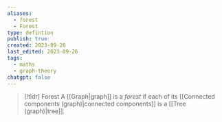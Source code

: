 ```yaml
---
aliases:
  - forest
  - Forest
type: defintion
publish: true
created: 2023-09-26
last_edited: 2023-09-26
tags:
  - maths
  - graph-theory
chatgpt: false
---
```

> [!tldr] Forest
> A [[Graph|graph]] is a *forest* if each of its [[Connected components (graph)|connected components]] is a [[Tree (graph)|tree]].
